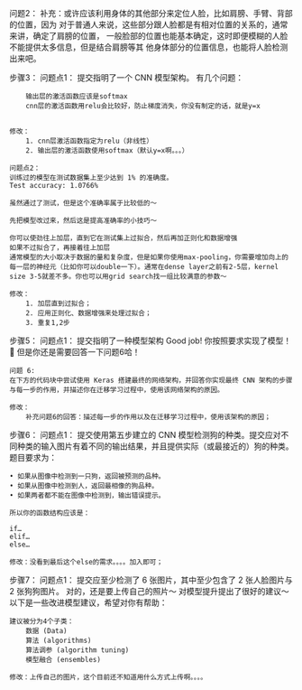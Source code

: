 问题2：
	补充：或许应该利用身体的其他部分来定位人脸，比如肩膀、手臂、背部的位置，因为
	对于普通人来说，这些部分跟人脸都是有相对位置的关系的，通常来讲，确定了肩膀的位置，
	一般脸部的位置也能基本确定，这时即便模糊的人脸不能提供太多信息，但是结合肩膀等其
	他身体部分的位置信息，也能将人脸检测出来吧。
	
步骤3：
	问题点1：
	提交指明了一个 CNN 模型架构。
		有几个问题：

		输出层的激活函数应该是softmax
		cnn层的激活函数用relu会比较好，防止梯度消失，你没有制定的话，就是y=x
	
	
	修改：
		1. cnn层激活函数指定为relu（非线性）
		2. 输出层的激活函数使用softmax（默认y=x啊。。。）
		
	问题点2：
	训练过的模型在测试数据集上至少达到 1% 的准确度。
	Test accuracy: 1.0766%

	虽然通过了测试，但是这个准确率属于比较低的～

	先把模型改过来，然后这是提高准确率的小技巧～

	你可以使劲往上加层，直到它在测试集上过拟合，然后再加正则化和数据增强
	如果不过拟合了，再接着往上加层
	通常模型的大小取决于数据的量和复杂度，但是如果你使用max-pooling，你需要增加向上的每一层的神经元（比如你可以double一下）。通常在dense layer之前有2-5层，kernel size 3-5就差不多。你也可以用grid search找一组比较满意的参数～	
	
	修改：
		1. 加层直到过拟合；
		2. 应用正则化、数据增强来处理过拟合；
		3. 重复1,2步
		
步骤5：
	问题点1：
	提交指明了一种模型架构
	Good job! 你按照要求实现了模型！👏
	但是你还是需要回答一下问题6哈！

	问题 6:
	在下方的代码块中尝试使用 Keras 搭建最终的网络架构，并回答你实现最终 CNN 架构的步骤与每一步的作用，并描述你在迁移学习过程中，使用该网络架构的原因。
	
	修改：
		补充问题6的回答：描述每一步的作用以及在迁移学习过程中，使用该架构的原因；
		
步骤6：
	问题点1：
	提交使用第五步建立的 CNN 模型检测狗的种类。提交应对不同种类的输入图片有着不同的输出结果，并且提供实际（或最接近的）狗的种类。
	题目要求为：

	• 如果从图像中检测到一只狗，返回被预测的品种。
	• 如果从图像中检测到人，返回最相像的狗品种。
	• 如果两者都不能在图像中检测到，输出错误提示。

	所以你的函数结构应该是：

	if…
	elif…
	else…
	
	修改：没看到最后这个else的需求。。。。加入即可；
	
步骤7：
	问题点1：
	提交应至少检测了 6 张图片，其中至少包含了 2 张人脸图片与 2 张狗狗图片。
	对的，还是要上传自己的照片～
	对模型提升提出了很好的建议～
	以下是一些改进模型建议，希望对你有帮助：

	建议被分为4个子类：
		数据 (Data)
		算法 (algorithms)
		算法调参 (algorithm tuning)
		模型融合 (ensembles)
		
	修改：上传自己的图片，这个目前还不知道用什么方式上传啊。。。。







